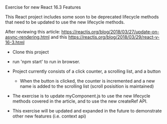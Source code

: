 Exercise for new React 16.3 Features

This React project includes some soon to be deprecated lifecycle methods that
need to be updated to use the new lifecycle methods.

After reviewing this article: https://reactjs.org/blog/2018/03/27/update-on-async-rendering.html and
this https://reactjs.org/blog/2018/03/29/react-v-16-3.html

* Clone this project
* run 'npm start' to run in browser.
* Project currently consists of a click counter, a scrolling list, and a button

  * When the button is clicked, the counter is incremented and a new name is added to the scrolling list (scroll posisition is maintained)

* The exercise is to update myComponent.js to use the new lifecycle methods covered in the article, and to use the new createRef API.

- This exercise will be updated and expanded in the future to demonstrate other new features (i.e. context api)
